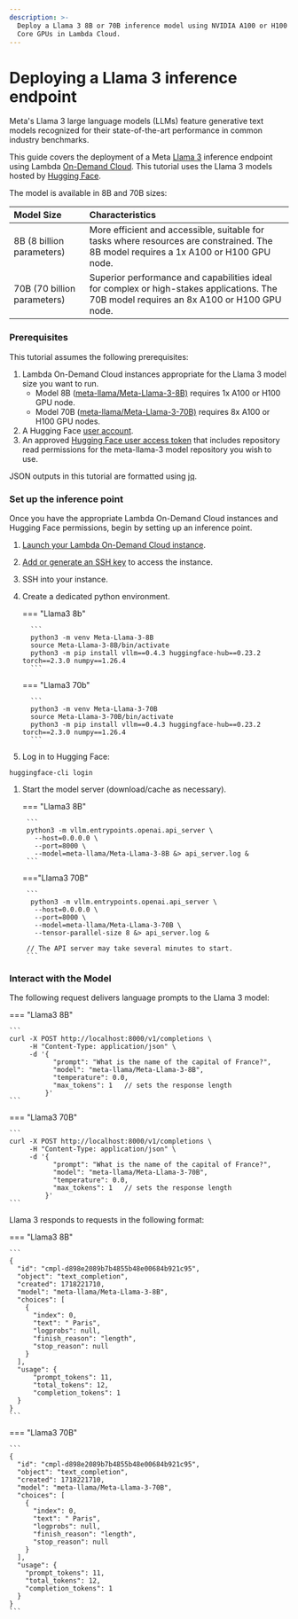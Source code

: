 ```yaml
---
description: >-
  Deploy a Llama 3 8B or 70B inference model using NVIDIA A100 or H100 Tensor
  Core GPUs in Lambda Cloud.
---
```


# Deploying a Llama 3 inference endpoint

Meta's Llama 3 large language models (LLMs) feature generative text models recognized for their state-of-the-art performance in common industry benchmarks.

This guide covers the deployment of a Meta [Llama 3](https://llama.meta.com/llama3/) inference endpoint using Lambda [On-Demand Cloud](https://lambdalabs.com/service/gpu-cloud). This tutorial uses the Llama 3 models hosted by [Hugging Face](https://huggingface.co/meta-llama/Meta-Llama-3-8B).

The model is available in 8B and 70B sizes:

| Model Size | Characteristics |
| :---- | :---- |
| 8B (8 billion parameters) | More efficient and accessible, suitable for tasks where resources are constrained. The 8B model requires a 1x A100 or H100 GPU node. |
| 70B (70 billion parameters) | Superior performance and capabilities ideal for complex or high-stakes applications. The 70B model requires an 8x A100 or H100 GPU node. |

### Prerequisites

This tutorial assumes the following prerequisites:

1. Lambda On-Demand Cloud instances appropriate for the Llama 3 model size you want to run.
   * Model 8B ([meta-llama/Meta-Llama-3-8B)](https://huggingface.co/meta-llama/Meta-Llama-3-8B) requires 1x A100 or H100 GPU node.
   * Model 70B ([meta-llama/Meta-Llama-3-70B)](https://huggingface.co/meta-llama/Meta-Llama-3-70B) requires 8x A100 or H100 GPU nodes.
1. A Hugging Face [user account](https://huggingface.co/join).
1. An approved [Hugging Face user access token](https://huggingface.co/docs/hub/en/security-tokens) that includes repository read permissions for the meta-llama-3 model repository you wish to use.

JSON outputs in this tutorial are formatted using [jq](https://jqlang.github.io/jq/).

### Set up the inference point

Once you have the appropriate Lambda On-Demand Cloud instances and Hugging Face permissions, begin by setting up an inference point.&#x20;

1. [Launch your Lambda On-Demand Cloud instance](https://cloud.lambdalabs.com/sign-up).
1. [Add or generate an SSH key](https://docs.lambdalabs.com/on-demand-cloud/dashboard#launch-instances) to access the instance.
1. SSH into your instance.
1. Create a dedicated python environment.

    === "Llama3 8b"

         ```
         python3 -m venv Meta-Llama-3-8B
         source Meta-Llama-3-8B/bin/activate
         python3 -m pip install vllm==0.4.3 huggingface-hub==0.23.2 torch==2.3.0 numpy==1.26.4
         ```

    === "Llama3 70b"

         ```
         python3 -m venv Meta-Llama-3-70B
         source Meta-Llama-3-70B/bin/activate
         python3 -m pip install vllm==0.4.3 huggingface-hub==0.23.2 torch==2.3.0 numpy==1.26.4
         ```

1. Log in to Hugging Face:

```
huggingface-cli login
```

1. Start the model server (download/cache as necessary).&#x20;

    === "Llama3 8B"

        ```
        python3 -m vllm.entrypoints.openai.api_server \
          --host=0.0.0.0 \
          --port=8000 \
          --model=meta-llama/Meta-Llama-3-8B &> api_server.log & 
        ```

    ==="Llama3 70B"

        ```
         python3 -m vllm.entrypoints.openai.api_server \
          --host=0.0.0.0 \
          --port=8000 \
          --model=meta-llama/Meta-Llama-3-70B \
          --tensor-parallel-size 8 &> api_server.log &

        // The API server may take several minutes to start.
        ```

### Interact with the Model

The following request delivers language prompts to the Llama 3 model:

=== "Llama3 8B"

    ```
    curl -X POST http://localhost:8000/v1/completions \
         -H "Content-Type: application/json" \
         -d '{
               "prompt": "What is the name of the capital of France?",
               "model": "meta-llama/Meta-Llama-3-8B",
               "temperature": 0.0,
               "max_tokens": 1   // sets the response length
             }'
    ```

=== "Llama3 70B"

    ```
    curl -X POST http://localhost:8000/v1/completions \
         -H "Content-Type: application/json" \
         -d '{
               "prompt": "What is the name of the capital of France?",
               "model": "meta-llama/Meta-Llama-3-70B",
               "temperature": 0.0,
               "max_tokens": 1   // sets the response length
             }'
    ```

Llama 3 responds to requests in the following format:

=== "Llama3 8B"

    ```
    {
      "id": "cmpl-d898e2089b7b4855b48e00684b921c95",
      "object": "text_completion",
      "created": 1718221710,
      "model": "meta-llama/Meta-Llama-3-8B",
      "choices": [
        {
          "index": 0,
          "text": " Paris",
          "logprobs": null,
          "finish_reason": "length",
          "stop_reason": null
        }
      ],
      "usage": {
          "prompt_tokens": 11,
          "total_tokens": 12,
          "completion_tokens": 1
      }
    }
    ```

=== "Llama3 70B"

    ```
    {
      "id": "cmpl-d898e2089b7b4855b48e00684b921c95",
      "object": "text_completion",
      "created": 1718221710,
      "model": "meta-llama/Meta-Llama-3-70B",
      "choices": [
        {
          "index": 0,
          "text": " Paris",
          "logprobs": null,
          "finish_reason": "length",
          "stop_reason": null
        }
      ],
      "usage": {
        "prompt_tokens": 11,
        "total_tokens": 12,
        "completion_tokens": 1
      }
    }
    ```
